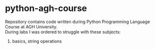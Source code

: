 # python-agh-course

Repository contains code written during Python Programming Language Course at AGH University.
<br>
During labs I was ordered to struggle with these subjects:

<ol>
  <li>basics, string operations

</ol>
